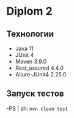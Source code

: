 # Diplom 2
## Технологии
* Java 11
* JUnit 4
* Maven 3.9.0
* Rest_assured 4.4.0
* Allure-JUnit4 2.25.0

## Запуск тестов
-PS | sh: `mvn clean test`

